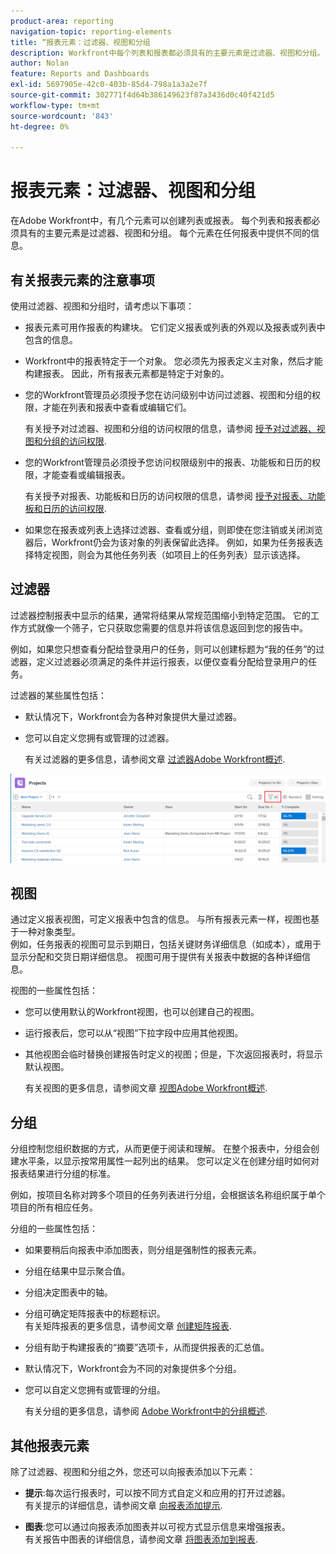 ```yaml
---
product-area: reporting
navigation-topic: reporting-elements
title: “报表元素：过滤器、视图和分组
description: Workfront中每个列表和报表都必须具有的主要元素是过滤器、视图和分组。 每个元素在任何报表中提供不同的信息。
author: Nolan
feature: Reports and Dashboards
exl-id: 5697905e-42c0-403b-85d4-798a1a3a2e7f
source-git-commit: 302771f4d64b386149623f87a3436d0c40f421d5
workflow-type: tm+mt
source-wordcount: '843'
ht-degree: 0%

---
```


# 报表元素：过滤器、视图和分组

<!--
<div style="color: #ff1493;" data-mc-conditions="QuicksilverOrClassic.Draft mode">
<p>AL: Add information here about all the different kinds of FVGs: in reports, in lists, beta, etc // OR: this article should be a high-level overview of reporting elements. Then, each type of element should have:</p>
<p>- overview for Filters</p>
<p>- create a filter</p>
<p>- share a filter</p>
<p>ALL in Reporting elements but the Shared ones should be linked to Basics> Sharing; some of the articles in the Basics> Navigation> Use lists might beed to link here as well</p>
</div>
-->

在Adobe Workfront中，有几个元素可以创建列表或报表。 每个列表和报表都必须具有的主要元素是过滤器、视图和分组。 每个元素在任何报表中提供不同的信息。

## 有关报表元素的注意事项

使用过滤器、视图和分组时，请考虑以下事项：

* 报表元素可用作报表的构建块。 它们定义报表或列表的外观以及报表或列表中包含的信息。
* Workfront中的报表特定于一个对象。 您必须先为报表定义主对象，然后才能构建报表。 因此，所有报表元素都是特定于对象的。
* 您的Workfront管理员必须授予您在访问级别中访问过滤器、视图和分组的权限，才能在列表和报表中查看或编辑它们。

   有关授予对过滤器、视图和分组的访问权限的信息，请参阅 [授予对过滤器、视图和分组的访问权限](../../../administration-and-setup/add-users/configure-and-grant-access/grant-access-fvg.md).

* 您的Workfront管理员必须授予您访问权限级别中的报表、功能板和日历的权限，才能查看或编辑报表。

   有关授予对报表、功能板和日历的访问权限的信息，请参阅 [授予对报表、功能板和日历的访问权限](../../../administration-and-setup/add-users/configure-and-grant-access/grant-access-reports-dashboards-calendars.md).

* 如果您在报表或列表上选择过滤器、查看或分组，则即使在您注销或关闭浏览器后，Workfront仍会为该对象的列表保留此选择。 例如，如果为任务报表选择特定视图，则会为其他任务列表（如项目上的任务列表）显示该选择。

## 过滤器

过滤器控制报表中显示的结果，通常将结果从常规范围缩小到特定范围。 它的工作方式就像一个筛子，它只获取您需要的信息并将该信息返回到您的报告中。

例如，如果您只想查看分配给登录用户的任务，则可以创建标题为“我的任务”的过滤器，定义过滤器必须满足的条件并运行报表，以便仅查看分配给登录用户的任务。

过滤器的某些属性包括：

* 默认情况下，Workfront会为各种对象提供大量过滤器。
* 您可以自定义您拥有或管理的过滤器。

   有关过滤器的更多信息，请参阅文章 [过滤器Adobe Workfront概述](../../../reports-and-dashboards/reports/reporting-elements/filters-overview.md).

![筛选图标](assets/projects-list-with-filter-drop-down-highlighted-nwe.png)

## 视图

通过定义报表视图，可定义报表中包含的信息。 与所有报表元素一样，视图也基于一种对象类型。\
例如，任务报表的视图可显示到期日，包括关键财务详细信息（如成本），或用于显示分配和交货日期详细信息。 视图可用于提供有关报表中数据的各种详细信息。

视图的一些属性包括：

* 您可以使用默认的Workfront视图，也可以创建自己的视图。
* 运行报表后，您可以从“视图”下拉字段中应用其他视图。
* 其他视图会临时替换创建报告时定义的视图；但是，下次返回报表时，将显示默认视图。

   有关视图的更多信息，请参阅文章 [视图Adobe Workfront概述](../../../reports-and-dashboards/reports/reporting-elements/views-overview.md).

## 分组

分组控制您组织数据的方式，从而更便于阅读和理解。 在整个报表中，分组会创建水平条，以显示按常用属性一起列出的结果。 您可以定义在创建分组时如何对报表结果进行分组的标准。

例如，按项目名称对跨多个项目的任务列表进行分组，会根据该名称组织属于单个项目的所有相应任务。

分组的一些属性包括：

* 如果要稍后向报表中添加图表，则分组是强制性的报表元素。
* 分组在结果中显示聚合值&#x200B;。
* 分组决定图表中的轴。
* 分组可确定矩阵报表中的标题标识。\
   有关矩阵报表的更多信息，请参阅文章 [创建矩阵报表](../../../reports-and-dashboards/reports/creating-and-managing-reports/create-matrix-report.md).

* 分组有助于构建报表的“摘要”选项卡，从而提供报表的汇总值。
* 默认情况下，Workfront会为不同的对象提供多个分组。
* 您可以自定义您拥有或管理的分组。

   有关分组的更多信息，请参阅 [Adobe Workfront中的分组概述](../../../reports-and-dashboards/reports/reporting-elements/groupings-overview.md).

## 其他报表元素

除了过滤器、视图和分组之外，您还可以向报表添加以下元素：

* **提示**:每次运行报表时，可以按不同方式自定义和应用的打开过滤器。\
   有关提示的详细信息，请参阅文章 [向报表添加提示](../../../reports-and-dashboards/reports/creating-and-managing-reports/add-prompt-report.md).

* **图表**:您可以通过向报表添加图表并以可视方式显示信息来增强报表。\
   有关报告中图表的详细信息，请参阅文章 [将图表添加到报表](../../../reports-and-dashboards/reports/creating-and-managing-reports/add-chart-report.md).
